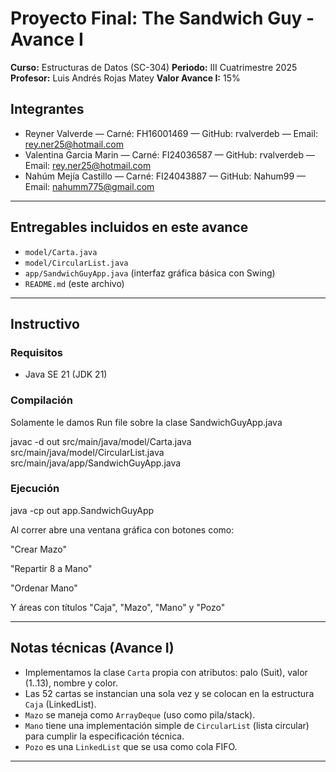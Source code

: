 # Proyecto Final: The Sandwich Guy - Avance I


**Curso:** Estructuras de Datos (SC-304)
**Periodo:** III Cuatrimestre 2025
**Profesor:** Luis Andrés Rojas Matey
**Valor Avance I:** 15%


## Integrantes
- Reyner Valverde — Carné: FH16001469 — GitHub: rvalverdeb — Email: rey.ner25@hotmail.com
- Valentina Garcia Marin — Carné: FI24036587 — GitHub: rvalverdeb — Email: rey.ner25@hotmail.com
- Nahúm Mejía Castillo — Carné: FI24043887 — GitHub: Nahum99 — Email: nahumm775@gmail.com


---


## Entregables incluidos en este avance
- `model/Carta.java`
- `model/CircularList.java`
- `app/SandwichGuyApp.java` (interfaz gráfica básica con Swing)
- `README.md` (este archivo)


---


## Instructivo


### Requisitos
- Java SE 21 (JDK 21)

### Compilación
Solamente le damos Run file sobre la clase SandwichGuyApp.java

javac -d out src/main/java/model/Carta.java src/main/java/model/CircularList.java src/main/java/app/SandwichGuyApp.java

### Ejecución

java -cp out app.SandwichGuyApp

Al correr abre una ventana gráfica con botones como:

"Crear Mazo"

"Repartir 8 a Mano"

"Ordenar Mano"

Y áreas con títulos "Caja", "Mazo", "Mano" y "Pozo"

---


## Notas técnicas (Avance I)
- Implementamos la clase `Carta` propia con atributos: palo (Suit), valor (1..13), nombre y color.
- Las 52 cartas se instancian una sola vez y se colocan en la estructura `Caja` (LinkedList).
- `Mazo` se maneja como `ArrayDeque` (uso como pila/stack).
- `Mano` tiene una implementación simple de `CircularList` (lista circular) para cumplir la especificación técnica.
- `Pozo` es una `LinkedList` que se usa como cola FIFO.





---

